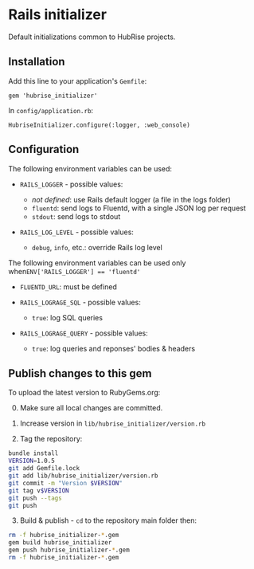 # Rails initializer

Default initializations common to HubRise projects.

## Installation

Add this line to your application's `Gemfile`:
```
gem 'hubrise_initializer'
```

In `config/application.rb`:
```
HubriseInitializer.configure(:logger, :web_console)
```

## Configuration

The following environment variables can be used:

- `RAILS_LOGGER` - possible values:
    - _not defined_: use Rails default logger (a file in the logs folder)
    - `fluentd`: send logs to Fluentd, with a single JSON log per request  
    - `stdout`: send logs to stdout  

- `RAILS_LOG_LEVEL` - possible values:
    - `debug`, `info`, etc.: override Rails log level

The following environment variables can be used only when`ENV['RAILS_LOGGER'] == 'fluentd'` 

- `FLUENTD_URL`: must be defined

- `RAILS_LOGRAGE_SQL` - possible values:
    - `true`: log SQL queries

- `RAILS_LOGRAGE_QUERY` - possible values:
   - `true`: log queries and reponses' bodies & headers

## Publish changes to this gem

To upload the latest version to RubyGems.org:

0. Make sure all local changes are committed.

1. Increase version in `lib/hubrise_initializer/version.rb`

2. Tag the repository:
```bash
bundle install
VERSION=1.0.5
git add Gemfile.lock
git add lib/hubrise_initializer/version.rb
git commit -m "Version $VERSION"
git tag v$VERSION
git push --tags
git push
```

3. Build & publish - `cd` to the repository main folder then: 

```bash
rm -f hubrise_initializer-*.gem
gem build hubrise_initializer
gem push hubrise_initializer-*.gem
rm -f hubrise_initializer-*.gem
``` 
